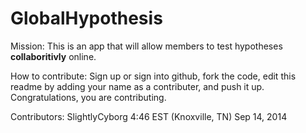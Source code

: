 GlobalHypothesis
================

Mission: This is an app that will allow members to test hypotheses __collaboritivly__ online.

How to contribute: Sign up or sign into github, fork the code, edit this readme by adding your name as a contributer, and push it up. Congratulations, you are contributing.  

Contributors:
SlightlyCyborg 4:46 EST (Knoxville, TN) Sep 14, 2014 
